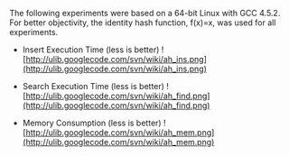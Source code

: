 The following experiments were based on a 64-bit Linux with GCC 4.5.2. For better objectivity, the identity hash function, f(x)=x, was used for all experiments.

  * Insert Execution Time (less is better)
![http://ulib.googlecode.com/svn/wiki/ah_ins.png](http://ulib.googlecode.com/svn/wiki/ah_ins.png)

  * Search Execution Time (less is better)
![http://ulib.googlecode.com/svn/wiki/ah_find.png](http://ulib.googlecode.com/svn/wiki/ah_find.png)

  * Memory Consumption (less is better)
![http://ulib.googlecode.com/svn/wiki/ah_mem.png](http://ulib.googlecode.com/svn/wiki/ah_mem.png)